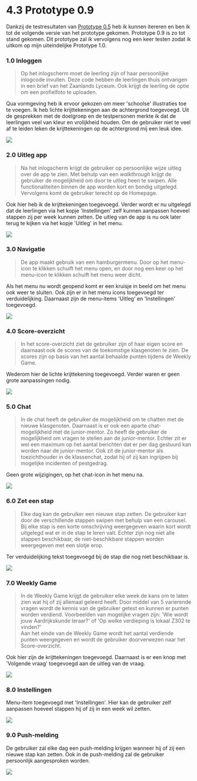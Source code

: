 # 4.3 Prototype 0.9

Dankzij de testresultaten van [Prototype 0.5](../prototype-0.5/) heb ik kunnen itereren en ben ik tot de volgende versie van het prototype gekomen. Prototype 0.9 is zo tot stand gekomen. Dit prototype zal ik vervolgens nog een keer testen zodat ik uitkom op mijn uiteindelijke Prototype 1.0.

### 1.0 Inloggen

> Op het inlogscherm moet de leerling zijn of haar persoonlijke inlogcode invullen. Deze code hebben de leerlingen thuis ontvangen in een brief van het Zaanlands Lyceum. Ook krijgt de leerling de optie om een profielfoto te uploaden.

Qua vormgeving heb ik ervoor gekozen om meer 'schoolse' illustraties toe te voegen. Ik heb lichte krijttekeningen aan de achtergrond toegevoegd. Uit de gesprekken met de doelgroep en de testpersonen merkte ik dat de leerlingen veel van kleur en vrolijkheid houden. Om de gebruiker niet te veel af te leiden leken de krijttekeningen op de achtergrond mij een leuk idee.

![](../../.gitbook/assets/1.-inloggen%20%281%29.png)

### 2.0 Uitleg app

> Na het inlogscherm krijgt de gebruiker op persoonlijke wijze uitleg over de app te zien. Met behulp van een _walkthrough_ krijgt de gebruiker de mogelijkheid om door te uitleg heen te swipen. Alle functionaliteiten binnen de app worden kort en bondig uitgelegd. Vervolgens komt de gebruiker terecht op de Homepage.

Ook hier heb ik de krijttekeningen toegevoegd. Verder wordt er nu uitgelegd dat de leerlingen via het kopje 'Instellingen' zelf kunnen aanpassen hoeveel stappen zij per week kunnen zetten. De uitleg van de app is nu ook later terug te kijken via het kopje 'Uitleg' in het menu. 

![](../../.gitbook/assets/2.-uitleg-app.png)

### 3.0 Navigatie

> De app maakt gebruik van een hamburgermenu. Door op het menu-icon te klikken schuift het menu open, en door nog een keer op het menu-icon te klikken schuift het menu weer dicht.

Als het menu nu wordt geopend komt er een kruisje in beeld om het menu ook weer te sluiten. Ook zijn er in het menu icons toegevoegd ter verduidelijking. Daarnaast zijn de menu-items 'Uitleg' en 'Instellingen' toegevoegd.  

![](../../.gitbook/assets/3.-menu%20%281%29.png)

### 4.0 Score-overzicht

> In het score-overzicht ziet de gebruiker zijn of haar eigen score en daarnaast ook de scores van de toekomstige klasgenoten te zien. De scores zijn op basis van het aantal behaalde punten tijdens de Weekly Game.

Wederom hier de lichte krijttekening toegevoegd. Verder waren er geen grote aanpassingen nodig. 

![](../../.gitbook/assets/4.-score-overzicht.png)

### 5.0 Chat

> In de chat heeft de gebruiker de mogelijkheid om te chatten met de nieuwe klasgenoten. Daarnaast is er ook een aparte chat-mogelijkheid met de junior-mentor. Zo heeft de gebruiker de mogelijkheid om vragen te stellen aan de junior-mentor. Echter zit er wel een maximum op het aantal berichten dat er per dag gestuurd kan worden naar de junior-mentor. Ook zit de junior-mentor als toezichthouder in de klassenchat, zodat hij of zij kan ingrijpen bij mogelijke incidenten of pestgedrag.

Geen grote wijzigingen, op het chat-icon in het menu na.

![](../../.gitbook/assets/5.-chat.png)

### 6.0 Zet een stap

> Elke dag kan de gebruiker een nieuwe stap zetten. De gebruiker kan door de verschillende stappen swipen met behulp van een carousel. Bij elke stap is een korte omschrijving weergegeven waarin kort wordt uitgelegd wat er in de stap te leren valt. Echter zijn nog niet alle stappen beschikbaar, de niet-beschikbare stappen worden weergegeven met een slotje erop.

Ter verduidelijking tekst toegevoegd bij de stap die nog niet beschikbaar is.

![](../../.gitbook/assets/6.-zet-een-stap.png)

### 7.0 Weekly Game

> In de Weekly Game krijgt de gebruiker elke week de kans om te laten zien wat hij of zij allemaal geleerd heeft. Door middel van 5 varierende vragen wordt de kennis van de gebruiker getest en kunnen er punten worden verdiend. Voorbeelden van mogelijke vragen zijn: 'Wie wordt jouw Aardrijkskunde leraar?' of 'Op welke verdieping is lokaal Z302 te vinden?'  
> Aan het einde van de Weekly Game wordt het aantal verdiende punten weergegeven en wordt de gebruiker doorverwezen naar het Score-overzicht.

Ook hier zijn de krijttekeningen toegevoegd. Daarnaast is er een knop met 'Volgende vraag' toegevoegd aan de uitleg van de vraag.  

![](../../.gitbook/assets/8.-weekly-game.png)

### 8.0 Instellingen

Menu-item toegevoegd met 'Instellingen'. Hier kan de gebruiker zelf aanpassen hoeveel stappen hij of zij in een week wil zetten. 

![](../../.gitbook/assets/7.-instellingen.png)

### 9.0 Push-melding

De gebruiker zal elke dag een push-melding krijgen wanneer hij of zij een nieuwe stap kan zetten. Ook in de push-melding zal de gebruiker persoonlijk aangesproken worden. 

![](../../.gitbook/assets/pushmelding.png)

